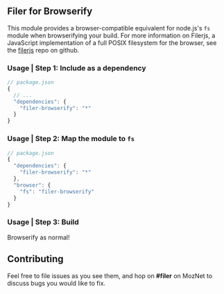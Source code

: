 ## Filer for Browserify

This module provides a browser-compatible equivalent for node.js's `fs` module when browserifying your build. For more information on Filerjs, a JavaScript implementation of a full POSIX filesystem for the browser, see the [filerjs](http://github.com/filerjs/filer) repo on github.

### Usage | Step 1: Include as a dependency

```javascript
// package.json
{
  // ...
  "dependencies": {
  	"filer-browserify": "*"
  }
}
```

### Usage | Step 2: Map the module to `fs`

```javascript
// package.json
{
  "dependencies": {
  	"filer-browserify": "*"
  },
  "browser": {
  	"fs": "filer-browserify"
  }
}
```
### Usage | Step 3: Build

Browserify as normal!

## Contributing

Feel free to file issues as you see them, and hop on **#filer** on MozNet to discuss bugs you would like to fix.